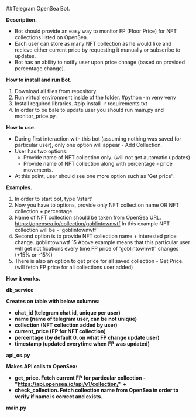##Telegram OpenSea Bot.


<b>Description.</b>

- Bot should provide an easy way to monitor FP (Floor Price) for NFT collections listed on OpenSea.
- Each user can store as many NFT collection as he would like and recieve either current price by requesting it manually or subscribe to updates.
- Bot has an ability to notify user upon price chnage (based on provided percentage change).


<b>How to install and run Bot.</b>

1. Download all files from repository.
2. Run virtual environment inside of the folder. #python -m venv venv
3. Install required libraries. #pip install -r requirements.txt
4. In order to be bale to update user you should run main.py and monitor_price.py.


<b>How to use.</b>

- During first interaction with this bot (assuming nothing was saved for particular user), only one option will appear - Add Collection.
- User has two options:
  - Provide name of NFT collection only. (will not get automatic updates)
  - Provide name of NFT collection along with percentage - price movements.
- At this point, user should see one more option such as 'Get price'.


<b>Examples.</b>

1. In order to start bot, type '/start'
2. Now you have to options, provide only NFT collection name OR NFT collection + percentage.
  1. Name of NFT collection should be taken from OpenSea URL. https://opensea.io/collection/goblintownwtf 
  In this example NFT collection will be - 'goblintownwtf'
  2. Second option is to provide NFT collection name + interested price change.
  goblintownwtf 15
  Above example means that this particular user will get notifications every time FP price of 'goblintownwtf' changes (+15% or -15%)
3. There is also an option to get price for all saved collection - Get Price. (will fetch FP price for all collections user added)
  


<b>How it works.<b>
  
  
db_service
  
Creates on table with below columns:
  - chat_id (telegram chat id, unique per user)
  - name (name of telegram user, can be not unique)
  - collection (NFT collection added by user)
  - current_price (FP for NFT collection)
  - percentage (by default 0, on what FP change update user)
  - timestamp (updated everytime when FP was updated)
  
  
api_os.py
  
Makes API calls to OpenSea:
  - get_price. Fetch current FP for particular collection - "https://api.opensea.io/api/v1/collection/" + <collection name>
  - check_collection. Fetch collection name from OpenSea in order to verify if name is correct and exists.
  
  
main.py
  

  

